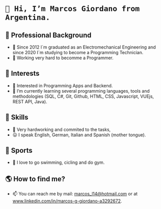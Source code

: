 #  `👋 Hi, I’m Marcos Giordano from Argentina.`


## 💪 Professional Background
- 💪 Since 2012 I´m graduated as an Electromechanical Engineering and since 2020 I´m studying to become a Programming Technician.
- 💪 Working very hard to becomme a Programmer. 


## 👀 Interests
- 👀 Interested in Programming Apps and Backend.
- 👀 I’m currently learning several programming languages, tools and methodologies (SQL, C#, Git, Github, HTML, CSS, Javascript, VUEjs, REST API, Java).


## 🙌 Skills
- 🙌 Very hardworking and commited to the tasks, 
- 😛 I speak English, German, Italian and Spanish (mother tongue).


## :facepunch: Sports
- :facepunch: I love to go swimming, cicling and do gym.


## :earth_americas: How to find me?
- 📫 You can reach me by mail: marcos_l14@hotmail.com or at www.linkedin.com/in/marcos-g-giordano-a3292672.




